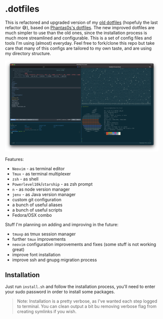 # .dotfiles

This is refactored and upgraded version of my [old dotfiles](https://github.com/Puritanic/.dotfiles) (hopefuly the last refactor 😅), based on [Phantas0s's dotfiles](https://github.com/Phantas0s/.dotfiles). The new improved dotfiles are much simpler to use than the old ones, since the installation process is much more streamlined and configurable. This is a set of config files and tools I'm using (almost) everyday. Feel free to fork/clone this repo but take care that many of this configs are tailored to my own taste, and are using my directory structure.

![terminal GUI](gui.png)

Features:

-   `Neovim` - as terminal editor
-   `Tmux` - as terminal multiplexer
-   `zsh` - as shell
-   `Powerlevel10k`/`starship` - as zsh prompt
-   `n` - as node version manager
-   `jenv` - as Java version manager
-   custom git configuration
-   a bunch of useful aliases
-   a bunch of useful scripts
-   Fedora/OSX combo

Stuff I'm planning on adding and improving in the future:

-   `tmuxp` as tmux session manager
-   further `tmux` improvements
-   `neovim` configuration improvements and fixes (some stuff is not working great)
-   improve font installation
-   improve ssh and gnupg migration process

## Installation

Just run `install.sh` and follow the installation process, you'll need to enter your sudo password in order to install some packages.

> Note: Installation is a pretty verbose, as I've wanted each step logged to terminal. You can clean output a bit bu removing verbose flag from creating symlinks if you wish.
